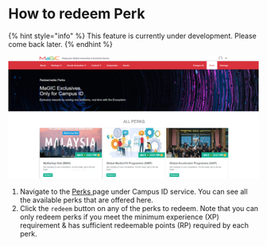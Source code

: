 # How to redeem Perk

{% hint style="info" %}
This feature is currently under development. Please come back later.
{% endhint %}

![](../../../.gitbook/assets/capture5.jpg)

1. Navigate to the [Perks ](https://central.mymagic.my/campus/perks)page under Campus ID service. You can see all the available perks that are offered here.
2. Click the `redeem` button on any of the perks to redeem. Note that you can only redeem perks if you meet the minimum experience \(XP\) requirement & has sufficient redeemable points \(RP\) required by each perk.

